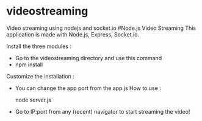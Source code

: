 # videostreaming
Video streaming using nodejs and socket.io
#Node.js Video Streaming
This application is made with Node.js, Express, Socket.io.

Install the three modules :

- Go to the videostreaming directory and use this command
- npm install 

Customize the installation :

- You can change the app port from the app.js
How to use :

     node server.js

- Go to IP:port from any (recent) navigator to start streaming the video!





